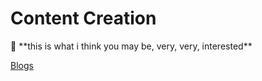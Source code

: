 # Content Creation

<aside>
🔗 **this is what i think you may be, very, very, interested**

[Blogs](Content%20Creation%20a11334deb7d94bf8b076c62c7f70c060/Blogs%203c903d9d9d464bc394d33ef67fd49132.md)

</aside>